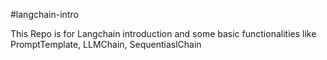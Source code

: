 #langchain-intro

This Repo is for Langchain introduction and some basic functionalities like PromptTemplate, LLMChain, SequentiaslChain